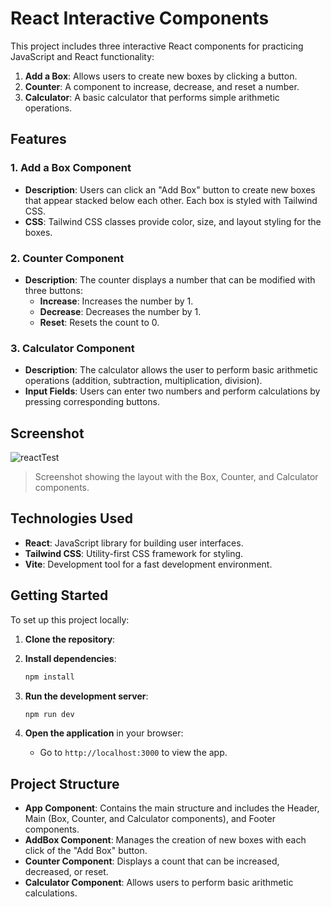 # React Interactive Components

This project includes three interactive React components for practicing JavaScript and React functionality:
1. **Add a Box**: Allows users to create new boxes by clicking a button.
2. **Counter**: A component to increase, decrease, and reset a number.
3. **Calculator**: A basic calculator that performs simple arithmetic operations.

## Features

### 1. Add a Box Component

- **Description**: Users can click an "Add Box" button to create new boxes that appear stacked below each other. Each box is styled with Tailwind CSS.
- **CSS**: Tailwind CSS classes provide color, size, and layout styling for the boxes.

### 2. Counter Component

- **Description**: The counter displays a number that can be modified with three buttons:
  - **Increase**: Increases the number by 1.
  - **Decrease**: Decreases the number by 1.
  - **Reset**: Resets the count to 0.

### 3. Calculator Component

- **Description**: The calculator allows the user to perform basic arithmetic operations (addition, subtraction, multiplication, division).
- **Input Fields**: Users can enter two numbers and perform calculations by pressing corresponding buttons.

## Screenshot

![reactTest](https://github.com/user-attachments/assets/225fc386-f4f1-4d50-b67f-486f0e7561ea)



> Screenshot showing the layout with the Box, Counter, and Calculator components.

## Technologies Used

- **React**: JavaScript library for building user interfaces.
- **Tailwind CSS**: Utility-first CSS framework for styling.
- **Vite**: Development tool for a fast development environment.

## Getting Started

To set up this project locally:

1. **Clone the repository**:

2. **Install dependencies**:
   ```bash
   npm install
   ```

3. **Run the development server**:
   ```bash
   npm run dev
   ```

4. **Open the application** in your browser:
   - Go to `http://localhost:3000` to view the app.

## Project Structure

- **App Component**: Contains the main structure and includes the Header, Main (Box, Counter, and Calculator components), and Footer components.
- **AddBox Component**: Manages the creation of new boxes with each click of the "Add Box" button.
- **Counter Component**: Displays a count that can be increased, decreased, or reset.
- **Calculator Component**: Allows users to perform basic arithmetic calculations.
